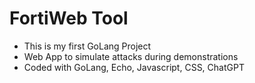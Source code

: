 # FortiWeb Tool
- This is my first GoLang Project
- Web App to simulate attacks during demonstrations
- Coded with GoLang, Echo, Javascript, CSS, ChatGPT